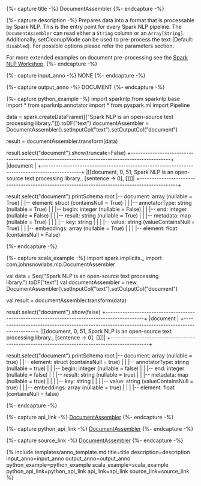 {%- capture title -%}
DocumentAssembler
{%- endcapture -%}

{%- capture description -%}
Prepares data into a format that is processable by Spark NLP. This is the entry point for every Spark NLP pipeline.
The `DocumentAssembler` can read either a `String` column or an `Array[String]`. Additionally, setCleanupMode
can be used to pre-process the text (Default: `disabled`). For possible options please refer the parameters section.

For more extended examples on document pre-processing see the
[Spark NLP Workshop](https://github.com/JohnSnowLabs/spark-nlp-workshop/blob/master/tutorials/Certification_Trainings/Public/2.Text_Preprocessing_with_SparkNLP_Annotators_Transformers.ipynb).
{%- endcapture -%}

{%- capture input_anno -%}
NONE
{%- endcapture -%}

{%- capture output_anno -%}
DOCUMENT
{%- endcapture -%}

{%- capture python_example -%}
import sparknlp
from sparknlp.base import *
from sparknlp.annotator import *
from pyspark.ml import Pipeline

data = spark.createDataFrame([["Spark NLP is an open-source text processing library."]]).toDF("text")
documentAssembler = DocumentAssembler().setInputCol("text").setOutputCol("document")

result = documentAssembler.transform(data)

result.select("document").show(truncate=False)
+----------------------------------------------------------------------------------------------+
|document                                                                                      |
+----------------------------------------------------------------------------------------------+
|[[document, 0, 51, Spark NLP is an open-source text processing library., [sentence -> 0], []]]|
+----------------------------------------------------------------------------------------------+

result.select("document").printSchema
root
 |-- document: array (nullable = True)
 |    |-- element: struct (containsNull = True)
 |    |    |-- annotatorType: string (nullable = True)
 |    |    |-- begin: integer (nullable = False)
 |    |    |-- end: integer (nullable = False)
 |    |    |-- result: string (nullable = True)
 |    |    |-- metadata: map (nullable = True)
 |    |    |    |-- key: string
 |    |    |    |-- value: string (valueContainsNull = True)
 |    |    |-- embeddings: array (nullable = True)
 |    |    |    |-- element: float (containsNull = False)

{%- endcapture -%}

{%- capture scala_example -%}
import spark.implicits._
import com.johnsnowlabs.nlp.DocumentAssembler

val data = Seq("Spark NLP is an open-source text processing library.").toDF("text")
val documentAssembler = new DocumentAssembler().setInputCol("text").setOutputCol("document")

val result = documentAssembler.transform(data)

result.select("document").show(false)
+----------------------------------------------------------------------------------------------+
|document                                                                                      |
+----------------------------------------------------------------------------------------------+
|[[document, 0, 51, Spark NLP is an open-source text processing library., [sentence -> 0], []]]|
+----------------------------------------------------------------------------------------------+

result.select("document").printSchema
root
 |-- document: array (nullable = true)
 |    |-- element: struct (containsNull = true)
 |    |    |-- annotatorType: string (nullable = true)
 |    |    |-- begin: integer (nullable = false)
 |    |    |-- end: integer (nullable = false)
 |    |    |-- result: string (nullable = true)
 |    |    |-- metadata: map (nullable = true)
 |    |    |    |-- key: string
 |    |    |    |-- value: string (valueContainsNull = true)
 |    |    |-- embeddings: array (nullable = true)
 |    |    |    |-- element: float (containsNull = false)

{%- endcapture -%}

{%- capture api_link -%}
[DocumentAssembler](https://nlp.johnsnowlabs.com/api/com/johnsnowlabs/nlp/DocumentAssembler)
{%- endcapture -%}

{%- capture python_api_link -%}
[DocumentAssembler](https://nlp.johnsnowlabs.com/api/python/reference/autosummary/sparknlp.base.DocumentAssembler.html)
{%- endcapture -%}

{%- capture source_link -%}
[DocumentAssembler](https://github.com/JohnSnowLabs/spark-nlp/tree/master/src/main/scala/com/johnsnowlabs/nlp/DocumentAssembler.scala)
{%- endcapture -%}

{% include templates/anno_template.md
title=title
description=description
input_anno=input_anno
output_anno=output_anno
python_example=python_example
scala_example=scala_example
python_api_link=python_api_link
api_link=api_link
source_link=source_link
%}
